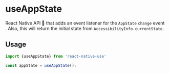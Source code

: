 # useAppState

React Native API 🎣 that adds an event listener for the `AppState` `change` event .  Also, this will return the initial state from `AccessibilityInfo.currentState`.

## Usage

```javascript
import {useAppState} from 'react-native-use'

const appState = useAppState();
```

